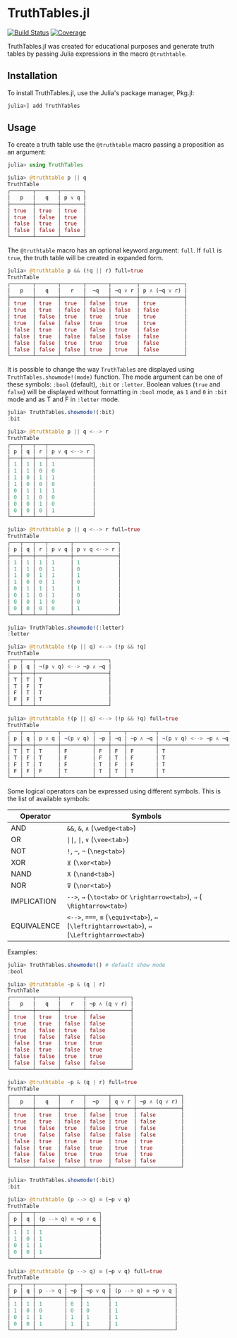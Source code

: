 # TruthTables.jl

[![Build Status](https://github.com/eliascarv/TruthTables.jl/actions/workflows/CI.yml/badge.svg?branch=main)](https://github.com/eliascarv/TruthTables.jl/actions/workflows/CI.yml?query=branch%3Amain)
[![Coverage](https://codecov.io/gh/eliascarv/TruthTables.jl/branch/main/graph/badge.svg)](https://codecov.io/gh/eliascarv/TruthTables.jl)

TruthTables.jl was created for educational purposes and generate truth tables by passing Julia expressions in the macro `@truthtable`.

## Installation

To install TruthTables.jl, use the Julia's package manager, Pkg.jl:

```julia
julia>] add TruthTables
```

## Usage

To create a truth table use the `@truthtable` macro passing a proposition as an argument:

```julia
julia> using TruthTables

julia> @truthtable p || q
TruthTable
┌───────┬───────┬───────┐
│   p   │   q   │ p ∨ q │
├───────┼───────┼───────┤
│ true  │ true  │ true  │
│ true  │ false │ true  │
│ false │ true  │ true  │
│ false │ false │ false │
└───────┴───────┴───────┘
```

The `@truthtable` macro has an optional keyword argument: `full`. If `full` is `true`, the truth table will be created in expanded form.

```julia
julia> @truthtable p && (!q || r) full=true
TruthTable
┌───────┬───────┬───────┬───────┬────────┬──────────────┐
│   p   │   q   │   r   │  ¬q   │ ¬q ∨ r │ p ∧ (¬q ∨ r) │
├───────┼───────┼───────┼───────┼────────┼──────────────┤
│ true  │ true  │ true  │ false │ true   │ true         │
│ true  │ true  │ false │ false │ false  │ false        │
│ true  │ false │ true  │ true  │ true   │ true         │
│ true  │ false │ false │ true  │ true   │ true         │
│ false │ true  │ true  │ false │ true   │ false        │
│ false │ true  │ false │ false │ false  │ false        │
│ false │ false │ true  │ true  │ true   │ false        │
│ false │ false │ false │ true  │ true   │ false        │
└───────┴───────┴───────┴───────┴────────┴──────────────┘
```

It is possible to change the way `TruthTable`s are displayed using `TruthTables.showmode!(mode)` function.
The mode argument can be one of these symbols: `:bool` (default), `:bit` or `:letter`.
Boolean values (`true` and `false`) will be displayed without formatting in `:bool` mode,
as `1` and `0` in `:bit` mode and as T and F in `:letter` mode.

```julia
julia> TruthTables.showmode!(:bit)
:bit

julia> @truthtable p || q <--> r
TruthTable
┌───┬───┬───┬──────────────┐
│ p │ q │ r │ p ∨ q <--> r │
├───┼───┼───┼──────────────┤
│ 1 │ 1 │ 1 │ 1            │
│ 1 │ 1 │ 0 │ 0            │
│ 1 │ 0 │ 1 │ 1            │
│ 1 │ 0 │ 0 │ 0            │
│ 0 │ 1 │ 1 │ 1            │
│ 0 │ 1 │ 0 │ 0            │
│ 0 │ 0 │ 1 │ 0            │
│ 0 │ 0 │ 0 │ 1            │
└───┴───┴───┴──────────────┘

julia> @truthtable p || q <--> r full=true
TruthTable
┌───┬───┬───┬───────┬──────────────┐
│ p │ q │ r │ p ∨ q │ p ∨ q <--> r │
├───┼───┼───┼───────┼──────────────┤
│ 1 │ 1 │ 1 │ 1     │ 1            │
│ 1 │ 1 │ 0 │ 1     │ 0            │
│ 1 │ 0 │ 1 │ 1     │ 1            │
│ 1 │ 0 │ 0 │ 1     │ 0            │
│ 0 │ 1 │ 1 │ 1     │ 1            │
│ 0 │ 1 │ 0 │ 1     │ 0            │
│ 0 │ 0 │ 1 │ 0     │ 0            │
│ 0 │ 0 │ 0 │ 0     │ 1            │
└───┴───┴───┴───────┴──────────────┘

julia> TruthTables.showmode!(:letter)
:letter

julia> @truthtable !(p || q) <--> (!p && !q)
TruthTable
┌───┬───┬───────────────────────┐
│ p │ q │ ¬(p ∨ q) <--> ¬p ∧ ¬q │
├───┼───┼───────────────────────┤
│ T │ T │ T                     │
│ T │ F │ T                     │
│ F │ T │ T                     │
│ F │ F │ T                     │
└───┴───┴───────────────────────┘

julia> @truthtable !(p || q) <--> (!p && !q) full=true
TruthTable
┌───┬───┬───────┬──────────┬────┬────┬─────────┬───────────────────────┐
│ p │ q │ p ∨ q │ ¬(p ∨ q) │ ¬p │ ¬q │ ¬p ∧ ¬q │ ¬(p ∨ q) <--> ¬p ∧ ¬q │
├───┼───┼───────┼──────────┼────┼────┼─────────┼───────────────────────┤
│ T │ T │ T     │ F        │ F  │ F  │ F       │ T                     │
│ T │ F │ T     │ F        │ F  │ T  │ F       │ T                     │
│ F │ T │ T     │ F        │ T  │ F  │ F       │ T                     │
│ F │ F │ F     │ T        │ T  │ T  │ T       │ T                     │
└───┴───┴───────┴──────────┴────┴────┴─────────┴───────────────────────┘
```

Some logical operators can be expressed using different symbols.
This is the list of available symbols:

| Operator | Symbols |
|-----------|-------------|
| AND  | `&&`, `&`, `∧` (`\wedge<tab>`) |
| OR   | `\|\|`, `\|`, `∨` (`\vee<tab>`) |
| NOT  | `!`, `~`, `¬` (`\neg<tab>`) |
| XOR  | `⊻` (`\xor<tab>`) |
| NAND | `⊼` (`\nand<tab>`) |
| NOR  | `⊽` (`\nor<tab>`) |
| IMPLICATION | `-->`, `→` (`\to<tab>` or `\rightarrow<tab>`), `⇒` ( `\Rightarrow<tab>`) |
| EQUIVALENCE | `<-->`, `===`, `≡` (`\equiv<tab>`), `↔` (`\leftrightarrow<tab>`), `⇔` (`\Leftrightarrow<tab>`) |

Examples:

```julia
julia> TruthTables.showmode!() # default show mode
:bool

julia> @truthtable ~p & (q | r)
TruthTable
┌───────┬───────┬───────┬──────────────┐
│   p   │   q   │   r   │ ¬p ∧ (q ∨ r) │
├───────┼───────┼───────┼──────────────┤
│ true  │ true  │ true  │ false        │
│ true  │ true  │ false │ false        │
│ true  │ false │ true  │ false        │
│ true  │ false │ false │ false        │
│ false │ true  │ true  │ true         │
│ false │ true  │ false │ true         │
│ false │ false │ true  │ true         │
│ false │ false │ false │ false        │
└───────┴───────┴───────┴──────────────┘

julia> @truthtable ~p & (q | r) full=true
TruthTable
┌───────┬───────┬───────┬───────┬───────┬──────────────┐
│   p   │   q   │   r   │  ¬p   │ q ∨ r │ ¬p ∧ (q ∨ r) │
├───────┼───────┼───────┼───────┼───────┼──────────────┤
│ true  │ true  │ true  │ false │ true  │ false        │
│ true  │ true  │ false │ false │ true  │ false        │
│ true  │ false │ true  │ false │ true  │ false        │
│ true  │ false │ false │ false │ false │ false        │
│ false │ true  │ true  │ true  │ true  │ true         │
│ false │ true  │ false │ true  │ true  │ true         │
│ false │ false │ true  │ true  │ true  │ true         │
│ false │ false │ false │ true  │ false │ false        │
└───────┴───────┴───────┴───────┴───────┴──────────────┘

julia> TruthTables.showmode!(:bit)
:bit

julia> @truthtable (p --> q) ≡ (¬p ∨ q)
TruthTable
┌───┬───┬────────────────────┐
│ p │ q │ (p --> q) ≡ ¬p ∨ q │
├───┼───┼────────────────────┤
│ 1 │ 1 │ 1                  │
│ 1 │ 0 │ 1                  │
│ 0 │ 1 │ 1                  │
│ 0 │ 0 │ 1                  │
└───┴───┴────────────────────┘

julia> @truthtable (p --> q) ≡ (¬p ∨ q) full=true
TruthTable
┌───┬───┬─────────┬────┬────────┬────────────────────┐
│ p │ q │ p --> q │ ¬p │ ¬p ∨ q │ (p --> q) ≡ ¬p ∨ q │
├───┼───┼─────────┼────┼────────┼────────────────────┤
│ 1 │ 1 │ 1       │ 0  │ 1      │ 1                  │
│ 1 │ 0 │ 0       │ 0  │ 0      │ 1                  │
│ 0 │ 1 │ 1       │ 1  │ 1      │ 1                  │
│ 0 │ 0 │ 1       │ 1  │ 1      │ 1                  │
└───┴───┴─────────┴────┴────────┴────────────────────┘
```
